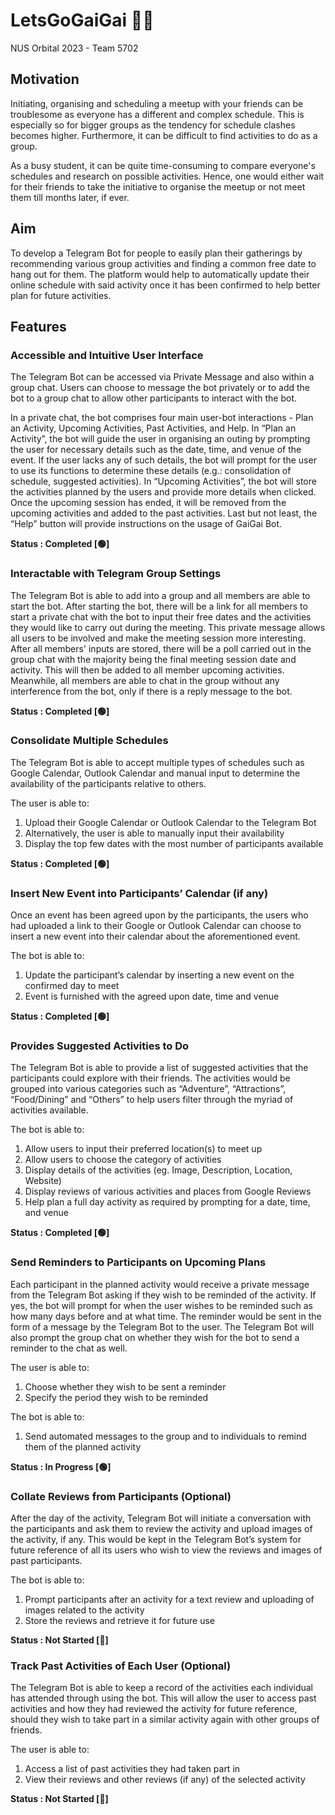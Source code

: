# LetsGoGaiGai :dancing_women:
NUS Orbital 2023 - Team 5702

## Motivation
Initiating, organising and scheduling a meetup with your friends can be troublesome as everyone has a different and complex schedule. This is especially so for bigger groups as the tendency for schedule clashes becomes higher. Furthermore, it can be difficult to find activities to do as a group. 

As a busy student, it can be quite time-consuming to compare everyone's schedules and research on possible activities. Hence, one would either wait for their friends to take the initiative to organise the meetup or not meet them till months later, if ever.

## Aim
To develop a Telegram Bot for people to easily plan their gatherings by recommending various group activities and finding a common free date to hang out for them. The platform would help to automatically update their online schedule with said activity once it has been confirmed to help better plan for future activities.

## Features
### Accessible and Intuitive User Interface
The Telegram Bot can be accessed via Private Message and also within a group chat. Users can choose to message the bot privately or to add the bot to a group chat to allow other participants to interact with the bot.

In a private chat, the bot comprises four main user-bot interactions - Plan an Activity, Upcoming Activities, Past Activities, and Help. In “Plan an Activity”, the bot will guide the user in organising an outing by prompting the user for necessary details such as the date, time, and venue of the event. If the user lacks any of such details, the bot will prompt for the user to use its functions to determine these details (e.g.: consolidation of schedule, suggested activities). In “Upcoming Activities”, the bot will store the activities planned by the users and provide more details when clicked. Once the upcoming session has ended, it will be removed from the upcoming activities and added to the past activities. Last but not least, the “Help” button will provide instructions on the usage of GaiGai Bot.

**Status : Completed [:green_circle:]**

### Interactable with Telegram Group Settings
The Telegram Bot is able to add into a group and all members are able to start the bot. After starting the bot, there will be a link for all members to start a private chat with the bot to input their free dates and the activities they would like to carry out during the meeting. This private message allows all users to be involved and make the meeting session more interesting. After all members' inputs are stored, there will be a poll carried out in the group chat with the majority being the final meeting session date and activity. This will then be added to all member upcoming activities. Meanwhile, all members are able to chat in the group without any interference from the bot, only if there is a reply message to the bot. 

**Status : Completed [:green_circle:]**

### Consolidate Multiple Schedules
The Telegram Bot is able to accept multiple types of schedules such as Google Calendar, Outlook Calendar and manual input to determine the availability of the participants relative to others.

The user is able to:
1. Upload their Google Calendar or Outlook Calendar to the Telegram Bot
1. Alternatively, the user is able to manually input their availability
1. Display the top few dates with the most number of participants available

**Status : Completed [:green_circle:]**

### Insert New Event into Participants’ Calendar (if any)
Once an event has been agreed upon by the participants, the users who had uploaded a link to their Google or Outlook Calendar can choose to insert a new event into their calendar about the aforementioned event.

The bot is able to:
1. Update the participant’s calendar by inserting a new event on the confirmed day to meet
1. Event is furnished with the agreed upon date, time and venue

**Status : Completed [:green_circle:]**

### Provides Suggested Activities to Do
The Telegram Bot is able to provide a list of suggested activities that the participants could explore with their friends. The activities would be grouped into various categories such as “Adventure”, “Attractions”, “Food/Dining” and “Others” to help users filter through the myriad of activities available.

The bot is able to:
1. Allow users to input their preferred location(s) to meet up
1. Allow users to choose the category of activities 
1. Display details of the activities (eg. Image, Description, Location, Website)
1. Display reviews of various activities and places from Google Reviews
1. Help plan a full day activity as required by prompting for a date, time, and venue

**Status : Completed [:green_circle:]**

### Send Reminders to Participants on Upcoming Plans
Each participant in the planned activity would receive a private message from the Telegram Bot asking if they wish to be reminded of the activity. If yes, the bot will prompt for when the user wishes to be reminded such as how many days before and at what time. The reminder would be sent in the form of a message by the Telegram Bot to the user. The Telegram Bot will also prompt the group chat on whether they wish for the bot to send a reminder to the chat as well.

The user is able to:
1. Choose whether they wish to be sent a reminder
1. Specify the period they wish to be reminded

The bot is able to:
1. Send automated messages to the group and to individuals to remind them of the planned activity

**Status : In Progress [:green_circle:]**

### Collate Reviews from Participants (Optional)
After the day of the activity, Telegram Bot will initiate a conversation with the participants and ask them to review the activity and upload images of the activity, if any. This would be kept in the Telegram Bot’s system for future reference of all its users who wish to view the reviews and images of past participants.

The bot is able to:
1. Prompt participants after an activity for a text review and uploading of images related to the activity
1. Store the reviews and retrieve it for future use

**Status : Not Started [:red_circle:]**

### Track Past Activities of Each User (Optional)
The Telegram Bot is able to keep a record of the activities each individual has attended through using the bot. This will allow the user to access past activities and how they had reviewed the activity for future reference, should they wish to take part in a similar activity again with other groups of friends.

The user is able to:
1. Access a list of past activities they had taken part in
1. View their reviews and other reviews (if any) of the selected activity

**Status : Not Started [:red_circle:]**

